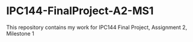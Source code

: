 # IPC144-FinalProject-A2-MS1
This repository contains my work for IPC144 Final Project, Assignment 2, Milestone 1
